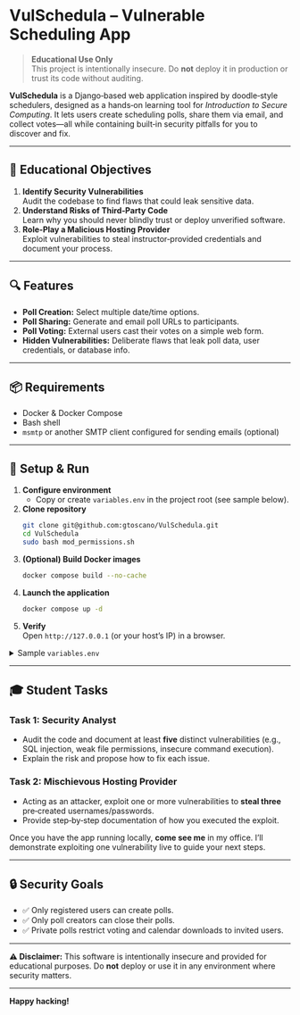 # VulSchedula – Vulnerable Scheduling App

> **Educational Use Only**  
> This project is intentionally insecure. Do **not** deploy it in production or trust its code without auditing.

**VulSchedula** is a Django‑based web application inspired by doodle‑style schedulers, designed as a hands‑on learning tool for _Introduction to Secure Computing_. It lets users create scheduling polls, share them via email, and collect votes—all while containing built‑in security pitfalls for you to discover and fix.

---

## 🎯 Educational Objectives

1. **Identify Security Vulnerabilities**  
   Audit the codebase to find flaws that could leak sensitive data.
2. **Understand Risks of Third‑Party Code**  
   Learn why you should never blindly trust or deploy unverified software.
3. **Role‑Play a Malicious Hosting Provider**  
   Exploit vulnerabilities to steal instructor‑provided credentials and document your process.

---

## 🔍 Features

- **Poll Creation:** Select multiple date/time options.
- **Poll Sharing:** Generate and email poll URLs to participants.
- **Poll Voting:** External users cast their votes on a simple web form.
- **Hidden Vulnerabilities:** Deliberate flaws that leak poll data, user credentials, or database info.

---

## 📦 Requirements

- Docker & Docker Compose  
- Bash shell  
- `msmtp` or another SMTP client configured for sending emails (optional)

---

## 🚀 Setup & Run

1. **Configure environment**  
   - Copy or create `variables.env` in the project root (see sample below).
2. **Clone repository**
   ```bash
   git clone git@github.com:gtoscano/VulSchedula.git
   cd VulSchedula
   sudo bash mod_permissions.sh
   ```
3. **(Optional) Build Docker images**
   ```bash
   docker compose build --no-cache
   ```
4. **Launch the application**
   ```bash
   docker compose up -d
   ```
5. **Verify**  
   Open `http://127.0.0.1` (or your host’s IP) in a browser.

<details>
  <summary>Sample <code>variables.env</code></summary>

  ```ini
  RABBITMQ_DEFAULT_USER=guest
  RABBITMQ_DEFAULT_PASS=guest
  AMQP_HOST=rabbitmq
  AMQP_PORT=5672
  REDIS_HOST=redis
  REDIS_PORT=6379
  POSTGRES_DB=vul_schedula
  POSTGRES_USER=postgres
  POSTGRES_PASSWORD=yourpassword
  DJANGO_SUPERUSER_USERNAME=admin
  DJANGO_SUPERUSER_PASSWORD=yourpassword
  HOST_IP=192.168.1.X
  HOST_NAME=home-vulschedula.catholic-u.ai
  CREATE_SUPERUSER=True
  RUN_INIT_SCRIPT=True
  ```
</details>

---

## 🎓 Student Tasks

### Task 1: Security Analyst
- Audit the code and document at least **five** distinct vulnerabilities (e.g., SQL injection, weak file permissions, insecure command execution).
- Explain the risk and propose how to fix each issue.

### Task 2: Mischievous Hosting Provider
- Acting as an attacker, exploit one or more vulnerabilities to **steal three** pre‑created usernames/passwords.
- Provide step‑by‑step documentation of how you executed the exploit.

Once you have the app running locally, **come see me** in my office. I’ll demonstrate exploiting one vulnerability live to guide your next steps.

---

## 🔒 Security Goals

- ✅ Only registered users can create polls.  
- ✅ Only poll creators can close their polls.  
- ✅ Private polls restrict voting and calendar downloads to invited users.  

---

**⚠️ Disclaimer:** This software is intentionally insecure and provided for educational purposes. Do **not** deploy or use it in any environment where security matters.

---

**Happy hacking!**  

